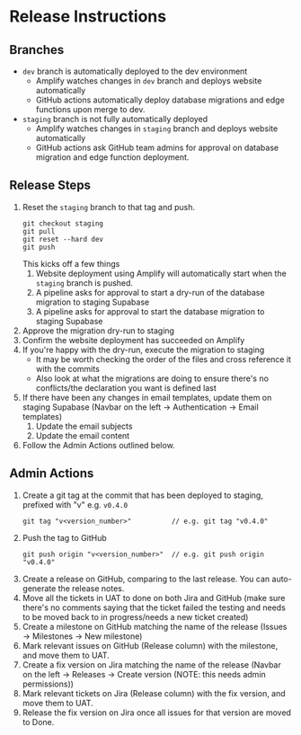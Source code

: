 # Release Instructions
## Branches
- `dev` branch is automatically deployed to the dev environment
  - Amplify watches changes in `dev` branch and deploys website automatically
  - GitHub actions automatically deploy database migrations and edge functions upon merge to dev.
- `staging` branch is not fully automatically deployed
   - Amplify watches changes in `staging` branch and deploys website automatically
   - GitHub actions ask GitHub team admins for approval on database migration and edge function deployment.

## Release Steps
1. Reset the `staging` branch to that tag and push. 
   ```
   git checkout staging
   git pull
   git reset --hard dev
   git push
   ```
   This kicks off a few things
   1. Website deployment using Amplify will automatically start when the `staging` branch is pushed.
   2. A pipeline asks for approval to start a dry-run of the database migration to staging Supabase 
   3. A pipeline asks for approval to start the database migration to staging Supabase
2. Approve the migration dry-run to staging 
3. Confirm the website deployment has succeeded on Amplify 
4. If you're happy with the dry-run, execute the migration to staging 
   - It may be worth checking the order of the files and cross reference it with the commits
   - Also look at what the migrations are doing to ensure there's no conflicts/the declaration you want is defined last
5. If there have been any changes in email templates, update them on staging Supabase (Navbar on the left -> Authentication -> Email templates)
   1. Update the email subjects
   2. Update the email content
6. Follow the Admin Actions outlined below.

## Admin Actions
1. Create a git tag at the commit that has been deployed to staging, prefixed with "v" e.g. `v0.4.0`
   ```
   git tag "v<version_number>"          // e.g. git tag "v0.4.0"
   ```
2. Push the tag to GitHub
   ```
   git push origin "v<version_number>"  // e.g. git push origin "v0.4.0"
   ```
3. Create a release on GitHub, comparing to the last release. You can auto-generate the release notes.
4. Move all the tickets in UAT to done on both Jira and GitHub (make sure there's no comments saying that the ticket failed the testing and needs to be moved back to in progress/needs a new ticket created)
5. Create a milestone on GitHub matching the name of the release (Issues -> Milestones -> New milestone)
6. Mark relevant issues on GitHub (Release column) with the milestone, and move them to UAT. 
7. Create a fix version on Jira matching the name of the release (Navbar on the left -> Releases -> Create version (NOTE: this needs admin permissions))
8. Mark relevant tickets on Jira (Release column) with the fix version, and move them to UAT.
9. Release the fix version on Jira once all issues for that version are moved to Done.

